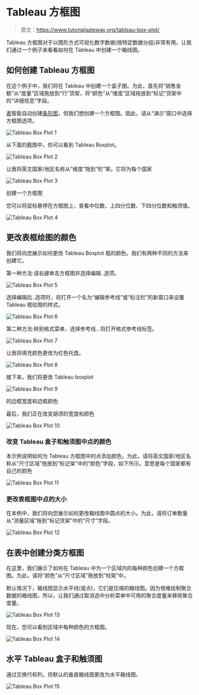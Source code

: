 # Tableau 方框图

> 原文：<https://www.tutorialgateway.org/tableau-box-plot/>

Tableau 方框图对于以图形方式可视化数字数据(按特定数据分组)非常有用。让我们通过一个例子来看看如何在 Tableau 中创建一个箱线图。

## 如何创建 Tableau 方框图

在这个例子中，我们将在 Tableau 中创建一个盒子图。为此，首先将“销售金额”从“度量”区域拖放到“行”货架，将“颜色”从“维度”区域拖放到“标记”货架中的“详细信息”字段。

[表](https://www.tutorialgateway.org/tableau/)智能自动创建[条形图](https://www.tutorialgateway.org/bar-chart-in-tableau/)，但我们想创建一个方框图。因此，请从“演示”窗口中选择方框图选项。

![Tableau Box Plot 1](img/7061540b588fcef74958f3ae005a78ba.png)

从下面的截图中，你可以看到 Tableau Boxplot。

![Tableau Box Plot 2](img/ea8852dc7f650d85bbda0134ff5fb606.png)

让我将英文国家/地区名称从“维度”拖到“栏”架。它将为每个国家

![Tableau Box Plot 3](img/7354d5de0dd068da0a9b038763ec07ce.png)

创建一个方框图

您可以将鼠标悬停在方框图上，查看中位数、上四分位数、下四分位数和触须值。

![Tableau Box Plot 4](img/dc193009857c1622c543ca4aa7011bc4.png)

## 更改表框绘图的颜色

我们将向您展示如何更改 Tableau Boxplot 框的颜色。我们有两种不同的方法来创建它。

第一种方法:请右键单击方框图并选择编辑..选项。

![Tableau Box Plot 5](img/b5d26aa54c85f4184ed5f52100bf5a4f.png)

选择编辑后..选项时，将打开一个名为“编辑参考线”或“标注栏”的新窗口来设置 Tableau 框绘图的样式。

![Tableau Box Plot 6](img/94797ceb79d9750eca14bd34e9a4ac84.png)

第二种方法:转到格式菜单，选择参考线…将打开格式参考线标签。

![Tableau Box Plot 7](img/d82d91b56a8109923439aa64b81c67f7.png)

让我将填充颜色更改为红色托盘。

![Tableau Box Plot 8](img/f0c7c099475ac2976da627b8f69d016f.png)

接下来，我们将更改 Tableau boxplot

![Tableau Box Plot 9](img/24f18bcccfe32e7aedba8c3dcc21c5de.png)

的边框宽度和边框颜色

最后，我们正在改变胡须的宽度和颜色

![Tableau Box Plot 10](img/1ad800a634ecab098a00e3eaca2d8e4e.png)

### 改变 Tableau 盒子和触须图中点的颜色

本示例说明如何为 Tableau 方框图中的点添加颜色。为此，请将英文国家/地区名称从“尺寸区域”拖放到“标记架”中的“颜色”字段，如下所示。意思是每个国家都有自己的颜色

![Tableau Box Plot 11](img/ac5910a1f8fa6df830715aa0092625a4.png)

### 更改表框图中点的大小

在本例中，我们将向您展示如何更改箱线图中圆点的大小。为此，请将订单数量从“测量区域”拖到“标记货架”中的“尺寸”字段。

![Tableau Box Plot 12](img/037d1b4bdb9d3397a3f00dc68b27ae36.png)

## 在表中创建分类方框图

在这里，我们展示了如何在 Tableau 中为一个区域内的每种颜色创建一个方框图。为此，请将“颜色”从“尺寸区域”拖放到“柱架”中。

默认情况下，箱线图显示水平线(或点)，它们是压缩的箱线图。因为很难绘制聚合数据的箱线图，所以，让我们通过取消选中分析菜单中可用的聚合度量来移除聚合度量。

![Tableau Box Plot 13](img/5111f43570f11b8176aaf388fb97f5e3.png)

现在，您可以看到区域中每种颜色的方框图。

![Tableau Box Plot 14](img/fdd793aed670f7b06a63cda4a1c8eba0.png)

## 水平 Tableau 盒子和触须图

通过交换行和列，将默认的垂直箱线图更改为水平箱线图。

![Tableau Box Plot 15](img/4d9067d5aaddc06385dfa780510e9013.png)